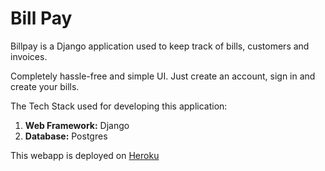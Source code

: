 <h1> Bill Pay </h1>
<p> Billpay is a Django application used to keep track of bills, customers and invoices. </p>
<p> Completely hassle-free and simple UI. Just create an account, sign in and create your bills. </p>
<p> The Tech Stack used for developing this application: </p>
<ol>
  <li> <b>Web Framework:</b> Django </li>
  <li> <b>Database:</b> Postgres </li>
</ol>
<p> This webapp is deployed on <a href="https://billpayy.herokuapp.com/" target="_blank">Heroku</a>
